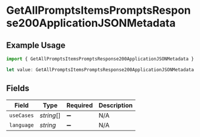 # GetAllPromptsItemsPromptsResponse200ApplicationJSONMetadata

## Example Usage

```typescript
import { GetAllPromptsItemsPromptsResponse200ApplicationJSONMetadata } from "orq-poc-typescript-multi-env-version/models/operations";

let value: GetAllPromptsItemsPromptsResponse200ApplicationJSONMetadata = {};
```

## Fields

| Field              | Type               | Required           | Description        |
| ------------------ | ------------------ | ------------------ | ------------------ |
| `useCases`         | *string*[]         | :heavy_minus_sign: | N/A                |
| `language`         | *string*           | :heavy_minus_sign: | N/A                |